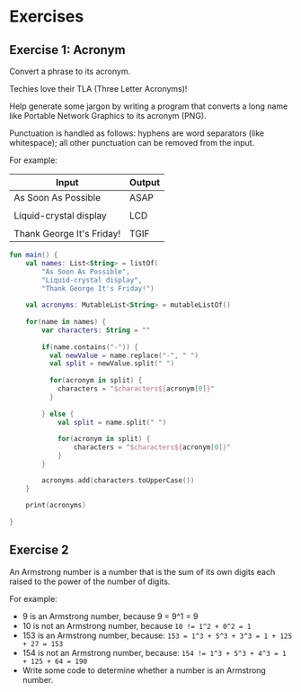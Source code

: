 # Exercises

## Exercise 1: Acronym

Convert a phrase to its acronym.

Techies love their TLA (Three Letter Acronyms)!

Help generate some jargon by writing a program that converts a long name like Portable Network Graphics to its acronym (PNG).

Punctuation is handled as follows: hyphens are word separators (like whitespace); all other punctuation can be removed from the input.

For example:

| Input                     | Output |
|---------------------------|--------|
| As Soon As Possible       | ASAP   |
|                           |        |
| Liquid-crystal display    | LCD    |
|                           |        |
| Thank George It's Friday! | TGIF   |


```kotlin
fun main() {
    val names: List<String> = listOf(
        "As Soon As Possible", 
        "Liquid-crystal display", 
        "Thank George It's Friday!")
    
    val acronyms: MutableList<String> = mutableListOf()
    
    for(name in names) {
        var characters: String = ""
        
        if(name.contains("-")) {
          val newValue = name.replace("-", " ")
          val split = newValue.split(" ")
          
          for(acronym in split) {
          	characters = "$characters${acronym[0]}"
          } 
          
        } else {
        	val split = name.split(" ")
        
            for(acronym in split) {
                characters = "$characters${acronym[0]}"
            }    
        }

        acronyms.add(characters.toUpperCase())
    }
    
    print(acronyms)
    	
}
```


## Exercise 2

An Armstrong number is a number that is the sum of its own digits each raised to the power of the number of digits.

For example:

* 9 is an Armstrong number, because 9 = 9^1 = 9
* 10 is not an Armstrong number, because `10 != 1^2 + 0^2 = 1`
* 153 is an Armstrong number, because: `153 = 1^3 + 5^3 + 3^3 = 1 + 125 + 27 = 153`
* 154 is not an Armstrong number, because: `154 != 1^3 + 5^3 + 4^3 = 1 + 125 + 64 = 190`
* Write some code to determine whether a number is an Armstrong number.
